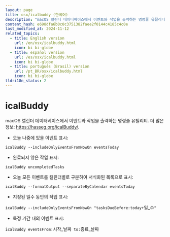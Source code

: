 ```yaml
---
layout: page
title: osx/icalbuddy (한국어)
description: "macOS 캘린더 데이터베이스에서 이벤트와 작업을 출력하는 명령줄 유틸리티."
content_hash: e698dfa6b0c0c3751382faee2f0144c4185c4c0e
last_modified_at: 2024-11-12
related_topics:
  - title: English version
    url: /en/osx/icalbuddy.html
    icon: bi bi-globe
  - title: español version
    url: /es/osx/icalbuddy.html
    icon: bi bi-globe
  - title: português (Brasil) version
    url: /pt_BR/osx/icalbuddy.html
    icon: bi bi-globe
tldri18n_status: 2
---
```

# icalBuddy

macOS 캘린더 데이터베이스에서 이벤트와 작업을 출력하는 명령줄 유틸리티.
더 많은 정보: <https://hasseg.org/icalBuddy/>.

- 오늘 나중에 있을 이벤트 표시:

`icalBuddy --includeOnlyEventsFromNowOn eventsToday`

- 완료되지 않은 작업 표시:

`icalBuddy uncompletedTasks`

- 오늘 모든 이벤트를 캘린더별로 구분하여 서식화된 목록으로 표시:

`icalBuddy --formatOutput --separateByCalendar eventsToday`

- 지정된 일수 동안의 작업 표시:

`icalBuddy --includeOnlyEventsFromNowOn "tasksDueBefore:today+`<span class="tldr-var badge badge-pill bg-dark-lm bg-white-dm text-white-lm text-dark-dm font-weight-bold">일_수</span>`"`

- 특정 기간 내의 이벤트 표시:

`icalBuddy eventsFrom:`<span class="tldr-var badge badge-pill bg-dark-lm bg-white-dm text-white-lm text-dark-dm font-weight-bold">시작_날짜</span>` to:`<span class="tldr-var badge badge-pill bg-dark-lm bg-white-dm text-white-lm text-dark-dm font-weight-bold">종료_날짜</span>
